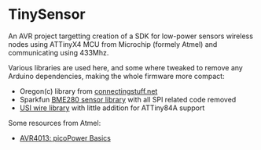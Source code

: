 TinySensor
==========

An AVR project targetting creation of a SDK for low-power sensors wireless nodes using ATTinyX4 MCU from Microchip (formely Atmel) 
and communicating using 433Mhz.

Various libraries are used here, and some where tweaked to remove any Arduino dependencies, making the whole firmware more compact:
* Oregon(c) library from [connectingstuff.net](http://www.connectingstuff.net/blog/encodage-protocoles-oregon-scientific-sur-arduino/)
* Sparkfun [BME280 sensor library](https://github.com/sparkfun/SparkFun_BME280_Arduino_Library) with all SPI related code removed
* [USI wire library](https://github.com/puuu/USIWire.git) with little addition for ATTiny84A support

Some resources from Atmel:
* [AVR4013: picoPower Basics](http://www.atmel.com/dyn/resources/prod_documents/doc8349.pdf)
